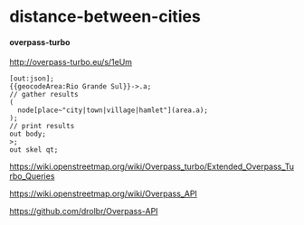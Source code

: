 # distance-between-cities

#### overpass-turbo

http://overpass-turbo.eu/s/1eUm

```
[out:json];
{{geocodeArea:Rio Grande Sul}}->.a;
// gather results
(
  node[place~"city|town|village|hamlet"](area.a);
);
// print results
out body;
>;
out skel qt;
```

https://wiki.openstreetmap.org/wiki/Overpass_turbo/Extended_Overpass_Turbo_Queries

https://wiki.openstreetmap.org/wiki/Overpass_API

https://github.com/drolbr/Overpass-API